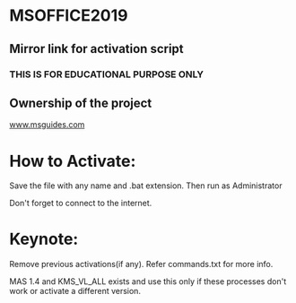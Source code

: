 # MSOFFICE2019
## Mirror link for activation script

### THIS IS FOR EDUCATIONAL PURPOSE ONLY

## Ownership of the project
www.msguides.com

# How to Activate:
Save the file with any name and .bat extension. Then run as Administrator

Don't forget to connect to the internet.

# Keynote:
Remove previous activations(if any). Refer commands.txt for more info.

MAS 1.4 and KMS_VL_ALL exists and use this only if these processes don't work or activate a different version.
